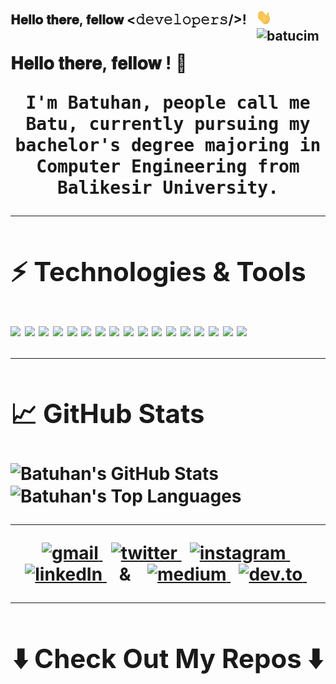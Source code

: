 <div>
  <h2> 𝐇𝐞𝐥𝐥𝐨 𝐭𝐡𝐞𝐫𝐞, 𝐟𝐞𝐥𝐥𝐨𝐰 <𝚍𝚎𝚟𝚎𝚕𝚘𝚙𝚎𝚛𝚜/>! &nbsp; <img src="https://github.com/ABSphreak/ABSphreak/blob/master/gifs/Hi.gif" width="25px">&nbsp;&nbsp;&nbsp;&nbsp;&nbsp;&nbsp; <img align = "right" width="110" height="22" src ="https://komarev.com/ghpvc/?username=batucimenn" alt="batucimenn Profile Views"/></h2>
</div>
<h1>𝐇𝐞𝐥𝐥𝐨 𝐭𝐡𝐞𝐫𝐞, 𝐟𝐞𝐥𝐥𝐨𝐰 <coder/>!  👋
<p align="center">
  <samp>I'm Batuhan, people call me Batu, currently pursuing my bachelor's degree majoring in Computer Engineering from Balikesir University.</samp>
</p>
<hr>
<h2>⚡ Technologies & Tools </h2>
<p>
  <img src="https://img.shields.io/badge/-java-E34A86?style=plastic-square&logo=java"/>
  <img src="https://img.shields.io/badge/-C#-E34A86?style=plastic-square&logo=csharp"/>
  <img src="https://img.shields.io/badge/-Python-E34A86?style=plastic-square&logo=python"/>
  
  <img src="https://img.shields.io/badge/-HTML5-E34F26?style=plastic-square&logo=html5&logoColor=white"/>
  <img src="https://img.shields.io/badge/-CSS3-1572B6?style=plastic-square&logo=css3&logoColor=white"/>
  <img src="https://img.shields.io/badge/-PHP-1572B6?style=plastic-square&logo=php&logoColor=white"/>
  <img src="https://img.shields.io/badge/-Bootstrap-563D7C?style=plastic-square&logo=bootstrap"/> 
  
  <img src="https://img.shields.io/badge/-Git-F44D27?style=plastic-square&logo=git&logoColor=white"/>
  <img src="https://img.shields.io/badge/-Github-181717?style=plastic-square&logo=github&logoColor=white"/>
  
  <img src="https://img.shields.io/badge/-MongoDB-black?style=plastic-square&logo=mongodb"/>
  <img src="https://img.shields.io/badge/-MySQL-F29111?style=plastic-square&logo=mysql&logoColor=white"/> 
  
  <img src="https://img.shields.io/badge/-Visual Studio-641A77?style=plastic&logo=visual-studio&logoColor=white"/>
  <img src="https://img.shields.io/badge/-Anaconda-641A77?style=plastic&logo=anaconda&logoColor=white"/>
  <img src="https://img.shields.io/badge/-Eclipse-641A77?style=plastic&logo=eclipse&logoColor=white"/>  
  
  <img src="https://img.shields.io/badge/Microsoft%20Azure-232F7E?style=plastic-square&logo=microsoft-azure"/> 
  
 
  <img src="https://img.shields.io/badge/-Debian-A80030?style=plastic-square&logo=debian&logoColor=white"/> 
  <img src="https://img.shields.io/badge/-Linux-000?&logo=Linux&logoColor=FCC624"/> 
  
</p> 
<hr>
<h2>&#x1f4c8; GitHub Stats</h2> 
<p>
  <img style="margin:20" align = "center" width="500" height="200" src ="https://github-readme-stats.vercel.app/api?username=batucimenn&hide_border=true&show_icons=true&count_private=true&line_height=27&hide=issues,contribs&theme=dark" alt="Batuhan's GitHub Stats"/>
  <img align = "center" width="300" height="200" src="https://github-readme-stats.vercel.app/api/top-langs/?username=batucimenn&hide_border=true&show_icons=true&langs_count=3&theme=dark" alt="Batuhan's Top Languages"/>   
</p>  
<hr>
<p align="center">
  <a href="mailto:batu.cimenn@gmail.com?subject=Hello, From Github" target="_blank">
    <img src="https://img.shields.io/badge/gmail-%23D14836.svg?&style=for-the-badge&logo=gmail&logoColor=white&color=D4493E" alt="gmail" />
  </a>&nbsp;
  <a href="https://twitter.com/batu_cimenn" target="_blank">
    <img src="https://img.shields.io/badge/twitter-%231DA1F2.svg?&style=for-the-badge&logo=twitter&logoColor=white&color=1DA1F2" alt="twitter"/>
  </a>&nbsp;
  <a href="https://instagram.com/batu.cimenn" target="_blank">
    <img src="https://img.shields.io/badge/instagram-%23E4405F.svg?&style=for-the-badge&logo=instagram&logoColor=white&color=D62E70" alt="instagram"/>
  </a>&nbsp;
  <a href="https://www.linkedin.com/in/batucimenn" target="_blank">
    <img src="https://img.shields.io/badge/linkedin-%230077B5.svg?&style=for-the-badge&logo=linkedin&logoColor=white&color=0A66C2" alt="linkedIn"/>
  </a>&nbsp;&nbsp; & &nbsp;&nbsp;
  <a href="https://medium.com/@batu.cimenn" target="_blank">
    <img src="https://img.shields.io/badge/medium-%2312100E.svg?&style=for-the-badge&logo=medium&logoColor=white&color=grey" alt="medium"/>
  </a>&nbsp;                                            
  <a href="https://dev.to/ileriayo" target="_blank">
    <img src="https://img.shields.io/badge/dev.to-%2312100E.svg?&style=for-the-badge&logo=dev.to&logoColor=white&color=black" alt="dev.to" /> 
  </a>&nbsp; 
</p>
<hr>
<h2  align="center"> ⬇️ Check Out My Repos ⬇️</h2>
